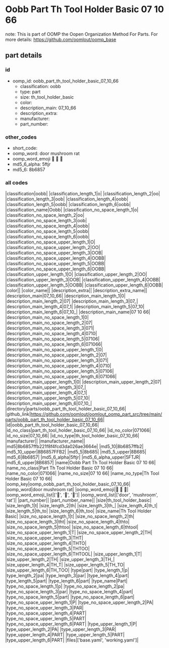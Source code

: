 # Oobb Part Th Tool Holder Basic 07 10 66  

note: This is part of OOMP the Oopen Organization Method For Parts. For more details: https://github.com/oomlout/oomp_base

##  part details





### id
* oomp_id: oobb_part_th_tool_holder_basic_07_10_66
  * classification: oobb
  * type: part
  * size: th_tool_holder_basic
  * color: 
  * description_main: 07_10_66
  * description_extra: 
  * manufacturer: 
  * part_number: 

### other_codes
* short_code: 
* oomp_word: door mushroom rat
* oomp_word_emoji :door: :mushroom: :rat:
* md5_6_alpha: 5ftjr
* md5_6: 8b6857

### all codes 
|classification|oobb|
|classification_length_1|o|
|classification_length_2|oo|
|classification_length_3|oob|
|classification_length_4|oobb|
|classification_length_5|oobb|
|classification_length_6|oobb|
|classification_name|Oobb|
|classification_no_space_length_1|o|
|classification_no_space_length_2|oo|
|classification_no_space_length_3|oob|
|classification_no_space_length_4|oobb|
|classification_no_space_length_5|oobb|
|classification_no_space_length_6|oobb|
|classification_no_space_upper_length_1|O|
|classification_no_space_upper_length_2|OO|
|classification_no_space_upper_length_3|OOB|
|classification_no_space_upper_length_4|OOBB|
|classification_no_space_upper_length_5|OOBB|
|classification_no_space_upper_length_6|OOBB|
|classification_upper_length_1|O|
|classification_upper_length_2|OO|
|classification_upper_length_3|OOB|
|classification_upper_length_4|OOBB|
|classification_upper_length_5|OOBB|
|classification_upper_length_6|OOBB|
|color||
|color_name||
|description_extra||
|description_extra_name||
|description_main|07_10_66|
|description_main_length_1|0|
|description_main_length_2|07|
|description_main_length_3|07_|
|description_main_length_4|07_1|
|description_main_length_5|07_10|
|description_main_length_6|07_10_|
|description_main_name|07 10 66|
|description_main_no_space_length_1|0|
|description_main_no_space_length_2|07|
|description_main_no_space_length_3|071|
|description_main_no_space_length_4|0710|
|description_main_no_space_length_5|07106|
|description_main_no_space_length_6|071066|
|description_main_no_space_upper_length_1|0|
|description_main_no_space_upper_length_2|07|
|description_main_no_space_upper_length_3|071|
|description_main_no_space_upper_length_4|0710|
|description_main_no_space_upper_length_5|07106|
|description_main_no_space_upper_length_6|071066|
|description_main_upper_length_1|0|
|description_main_upper_length_2|07|
|description_main_upper_length_3|07_|
|description_main_upper_length_4|07_1|
|description_main_upper_length_5|07_10|
|description_main_upper_length_6|07_10_|
|directory|parts/oobb_part_th_tool_holder_basic_07_10_66|
|github_link|https://github.com/oomlout/oomlout_oomp_part_src/tree/main/parts/oobb_part_th_tool_holder_basic_07_10_66|
|id|oobb_part_th_tool_holder_basic_07_10_66|
|id_no_class|part_th_tool_holder_basic_07_10_66|
|id_no_color|071066|
|id_no_size|07_10_66|
|id_no_type|th_tool_holder_basic_07_10_66|
|manufacturer||
|manufacturer_name||
|md5|8b6857ffb221f8f4fcd3da026ae3664e|
|md5_10|8b6857ffb2|
|md5_10_upper|8B6857FFB2|
|md5_5|8b685|
|md5_5_upper|8B685|
|md5_6|8b6857|
|md5_6_alpha|5ftjr|
|md5_6_alpha_upper|5FTJR|
|md5_6_upper|8B6857|
|name|Oobb Part Th Tool Holder Basic 07 10 66|
|name_no_class|Part Th Tool Holder Basic 07 10 66|
|name_no_color|071066|
|name_no_size|07 10 66|
|name_no_type|Th Tool Holder Basic 07 10 66|
|oomp_key|oomp_oobb_part_th_tool_holder_basic_07_10_66|
|oomp_word|door mushroom rat|
|oomp_word_emoji|:door: :mushroom: :rat:|
|oomp_word_emoji_list|[':door:', ':mushroom:', ':rat:']|
|oomp_word_list|['door', 'mushroom', 'rat']|
|part_number||
|part_number_name||
|size|th_tool_holder_basic|
|size_length_1|t|
|size_length_2|th|
|size_length_3|th_|
|size_length_4|th_t|
|size_length_5|th_to|
|size_length_6|th_too|
|size_name|Th Tool Holder Basic|
|size_no_space_length_1|t|
|size_no_space_length_2|th|
|size_no_space_length_3|tht|
|size_no_space_length_4|thto|
|size_no_space_length_5|thtoo|
|size_no_space_length_6|thtool|
|size_no_space_upper_length_1|T|
|size_no_space_upper_length_2|TH|
|size_no_space_upper_length_3|THT|
|size_no_space_upper_length_4|THTO|
|size_no_space_upper_length_5|THTOO|
|size_no_space_upper_length_6|THTOOL|
|size_upper_length_1|T|
|size_upper_length_2|TH|
|size_upper_length_3|TH_|
|size_upper_length_4|TH_T|
|size_upper_length_5|TH_TO|
|size_upper_length_6|TH_TOO|
|type|part|
|type_length_1|p|
|type_length_2|pa|
|type_length_3|par|
|type_length_4|part|
|type_length_5|part|
|type_length_6|part|
|type_name|Part|
|type_no_space_length_1|p|
|type_no_space_length_2|pa|
|type_no_space_length_3|par|
|type_no_space_length_4|part|
|type_no_space_length_5|part|
|type_no_space_length_6|part|
|type_no_space_upper_length_1|P|
|type_no_space_upper_length_2|PA|
|type_no_space_upper_length_3|PAR|
|type_no_space_upper_length_4|PART|
|type_no_space_upper_length_5|PART|
|type_no_space_upper_length_6|PART|
|type_upper_length_1|P|
|type_upper_length_2|PA|
|type_upper_length_3|PAR|
|type_upper_length_4|PART|
|type_upper_length_5|PART|
|type_upper_length_6|PART|
|files|['base.yaml', 'working.yaml']|
